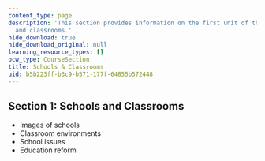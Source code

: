 ```yaml
---
content_type: page
description: 'This section provides information on the first unit of the course: schools
  and classrooms.'
hide_download: true
hide_download_original: null
learning_resource_types: []
ocw_type: CourseSection
title: Schools & Classrooms
uid: b5b223ff-b3c9-b571-177f-64855b572448
---
```


Section 1: Schools and Classrooms
---------------------------------

*   Images of schools
*   Classroom environments
*   School issues
*   Education reform